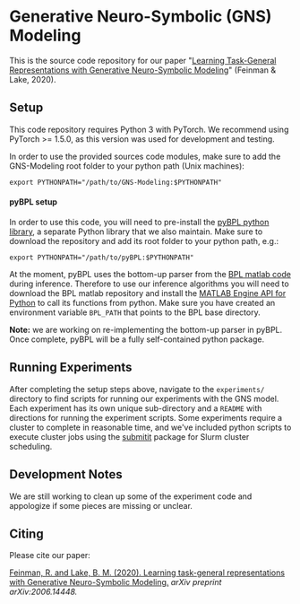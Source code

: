 # Generative Neuro-Symbolic (GNS) Modeling

This is the source code repository for our paper "[Learning Task-General Representations with Generative Neuro-Symbolic Modeling](https://arxiv.org/abs/2006.14448)" (Feinman & Lake, 2020).


## Setup

This code repository requires Python 3 with PyTorch. We recommend using PyTorch >= 1.5.0, as this version was used for development and testing.

In order to use the provided sources code modules, make sure to add the GNS-Modeling root folder to your python path (Unix machines):
 ```
export PYTHONPATH="/path/to/GNS-Modeling:$PYTHONPATH"
```

#### pyBPL setup

In order to use this code, you will need to pre-install the [pyBPL python library](https://github.com/rfeinman/pyBPL), a separate Python library that we also maintain. Make sure to download the repository and add its root folder to your python path, e.g.:
 ```
export PYTHONPATH="/path/to/pyBPL:$PYTHONPATH"
```

At the moment, pyBPL uses the bottom-up parser from the [BPL matlab code](https://github.com/brendenlake/BPL) during inference. Therefore to use our inference algorithms you will need to download the BPL matlab repository and install the [MATLAB Engine API for Python](https://www.mathworks.com/help/matlab/matlab-engine-for-python.html) to call its functions from python. Make sure you have created an environment variable `BPL_PATH` that points to the BPL base directory.

__Note:__ we are working on re-implementing the bottom-up parser in pyBPL. Once complete, pyBPL will be a fully self-contained python package.

## Running Experiments

After completing the setup steps above, navigate to the `experiments/` directory to find scripts for running our experiments with the GNS model. 
Each experiment has its own unique sub-directory and a `README` with directions for running the experiment scripts.
Some experiments require a cluster to complete in reasonable time, and we've included python scripts to execute cluster jobs using the [submitit](https://github.com/facebookincubator/submitit) package for Slurm cluster scheduling.

## Development Notes
We are still working to clean up some of the experiment code and appologize if some pieces are missing or unclear.

## Citing

Please cite our paper:

[Feinman, R. and Lake, B. M. (2020). Learning task-general representations with Generative Neuro-Symbolic Modeling.](https://arxiv.org/abs/2006.14448) *arXiv preprint arXiv:2006.14448.*
